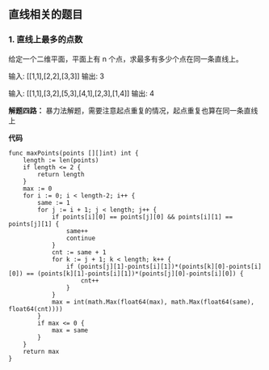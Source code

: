 ## 直线相关的题目
### 1. 直线上最多的点数
给定一个二维平面，平面上有 n 个点，求最多有多少个点在同一条直线上。

输入: [[1,1],[2,2],[3,3]]
输出: 3

输入: [[1,1],[3,2],[5,3],[4,1],[2,3],[1,4]]
输出: 4

**解题四路：**
暴力法解题，需要注意起点重复的情况，起点重复也算在同一条直线上

**代码**
```
func maxPoints(points [][]int) int {
	length := len(points)
	if length <= 2 {
		return length
	}
	max := 0
	for i := 0; i < length-2; i++ {
		same := 1
		for j := i + 1; j < length; j++ {
			if points[i][0] == points[j][0] && points[i][1] == points[j][1] {
				same++
				continue
			}
			cnt := same + 1
			for k := j + 1; k < length; k++ {
				if (points[j][1]-points[i][1])*(points[k][0]-points[i][0]) == (points[k][1]-points[i][1])*(points[j][0]-points[i][0]) {
					cnt++
				}
			}
			max = int(math.Max(float64(max), math.Max(float64(same), float64(cnt))))
		}
		if max <= 0 {
			max = same
		}
	}
	return max
}
```
